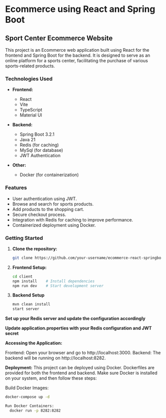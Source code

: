 # Ecommerce using React and Spring Boot

## Sport Center Ecommerce Website

This project is an Ecommerce web application built using React for the frontend and Spring Boot for the backend. It is designed to serve as an online platform for a sports center, facilitating the purchase of various sports-related products.

### Technologies Used

- **Frontend:**
  - React
  - Vite
  - TypeScript
  - Material UI


- **Backend:**
  - Spring Boot 3.2.1
  - Java 21
  - Redis (for caching)
  - MySql (for database)
  - JWT Authentication

- **Other:**
  - Docker (for containerization)
 

### Features

- User authentication using JWT.
- Browse and search for sports products.
- Add products to the shopping cart.
- Secure checkout process.
- Integration with Redis for caching to improve performance.
- Containerized deployment using Docker.

### Getting Started

1. **Clone the repository:**

   ```bash
   git clone https://github.com/your-username/ecommerce-react-springboot.git

2. **Frontend Setup:**
    ```bash
    cd client
    npm install    # Install dependencies
    npm run dev    # Start development server

3. **Backend Setup**
   ```bash
   mvn clean install
   start server

**Set up your Redis server and update the configuration accordingly**

**Update application.properties with your Redis configuration and JWT secret**

**Accessing the Application:**

  Frontend: Open your browser and go to http://localhost:3000.
  Backend: The backend will be running on http://localhost:8282.

**Deployment:**
This project can be deployed using Docker. Dockerfiles are provided for both the frontend and backend. Make sure Docker is installed on your system, and then follow these steps:

Build Docker Images:

  ```bash
  docker-compose up -d 

Run Docker Containers:
    docker run -p 8282:8282 
